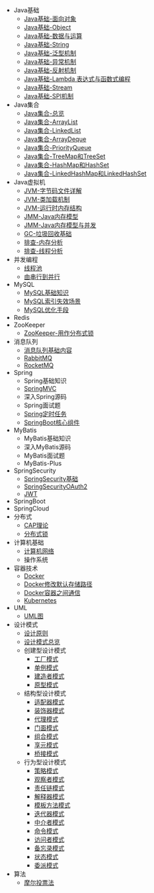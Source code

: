 - Java基础
  - [Java基础-面向对象](docs/Java基础/面向对象.md)
  - [Java基础-Object](docs/Java基础/Object.md)
  - [Java基础-数据与运算](docs/Java基础/数据与运算.md)
  - [Java基础-String](docs/Java基础/String.md)
  - [Java基础-泛型机制](docs/Java基础/泛型机制.md)
  - [Java基础-异常机制](docs/Java基础/异常机制.md)
  - [Java基础-反射机制](docs/Java基础/反射机制.md)
  - [Java基础-Lambda 表达式与函数式编程](docs/Java基础/Lambda表达式与函数式编程.md)
  - [Java基础-Stream](docs/Java基础/Stream.md)
  - [Java基础-SPI机制](docs/Java基础/SPI机制.md)
- Java集合
  - [Java集合-总览](docs/Java集合/总览.md)
  - [Java集合-ArrayList](docs/Java集合/ArrayList.md)
  - [Java集合-LinkedList](docs/Java集合/LinkedList.md)
  - [Java集合-ArrayDeque](docs/Java集合/ArrayDeque.md)
  - [Java集合-PriorityQueue](docs/Java集合/PriorityQueue.md)
  - [Java集合-TreeMap和TreeSet](docs/Java集合/TreeMap&TreeSet.md)
  - [Java集合-HashMap和HashSet](docs/Java集合/HashMap&HashSet.md)
  - [Java集合-LinkedHashMap和LinkedHashSet](docs/Java集合/LinkedHashMap&LinkedHashSet.md)
- Java虚拟机
  - [JVM-字节码文件详解](docs/Java虚拟机/字节码文件.md)
  - [JVM-类加载机制](docs/Java虚拟机/类加载机制.md)
  - [JVM-运行时内存结构](docs/Java虚拟机/运行时内存结构)
  - [JMM-Java内存模型](docs/Java虚拟机/物理内存模型)
  - [JMM-Java内存模型与并发](docs/Java虚拟机/Java内存模型与并发)
  - [GC-垃圾回收基础](docs/Java虚拟机/垃圾回收基础.md)
  - [排查-内存分析](docs/Java虚拟机/内存分析.md)
  - [排查-线程分析](docs/Java虚拟机/线程堆栈分析.md)
- 并发编程
  - [线程池](docs/并发/线程池.md)
  - [由串行到并行](docs/并发/由串行到并行.md)
- MySQL
  - [MySQL基础知识](docs/MySQL/MySQL.md)
  - [MySQL索引失效场景](docs/MySQL/MySQL索引失效场景.md)
  - [MySQL优化手段](docs/MySQL/MySQL优化.md)
- Redis
- ZooKeeper
  - [ZooKeeper-用作分布式锁](docs/ZooKeeper分布式锁.md)
- 消息队列
  - [消息队列基础内容](docs/消息队列/MessageQueue.md)
  - [RabbitMQ](docs/消息队列/RabbitMQ.md)
  - [RocketMQ](docs/消息队列/RocketMQ.md)
- Spring
  - Spring基础知识
  - [SpringMVC](docs/Spring/SpringMVC.md)
  - 深入Spring源码
  - Spring面试题
  - [Spring定时任务](docs/Spring/Spring定时任务.md)
  - [SpringBoot核心组件](docs/Spring/SpringBoot核心组件.md)
- MyBatis
  - MyBatis基础知识
  - 深入MyBatis源码
  - MyBatis面试题
  - MyBatis-Plus
- SpringSecurity
  - [SpringSecurity基础](docs/SpringSecurity/SpringSecurity.md)
  - [SpringSecurityOAuth2](docs/SpringSecurity/OAuth2.md)
  - [JWT](docs/SpringSecurity/JWT.md)
- SpringBoot
- SpringCloud
- 分布式
  - [CAP理论](docs/分布式/CAP理论.md)
  - [分布式锁](docs/分布式/分布式锁.md)
- 计算机基础
  - [计算机网络](docs/网络/Network.md)
  - 操作系统
- 容器技术
  - [Docker](docs/容器/Docker.md)
  - [Docker修改默认存储路径](docs/容器/Docker修改默认存储路径.md)
  - [Docker容器之间通信](docs/容器/Docker容器之间通信.md)
  - [Kubernetes](docs/容器/Kubernetes.md)
- UML
  - [UML图](docs/UML.md)
- 设计模式
  - [设计原则](docs/设计模式/设计原则)
  - [设计模式总览](docs/设计模式/设计模式总览)
  - 创建型设计模式
    - [工厂模式](docs/设计模式/工厂模式)
    - [单例模式](docs/设计模式/单例模式)
    - [建造者模式](docs/设计模式/建造者模式)
    - [原型模式](docs/设计模式/原型模式)
  - 结构型设计模式
    - [适配器模式](docs/设计模式/适配器模式)
    - [装饰器模式](docs/设计模式/装饰器模式)
    - [代理模式](docs/设计模式/代理模式)
    - [门面模式](docs/设计模式/门面模式)
    - [组合模式](docs/设计模式/组合模式)
    - [享元模式](docs/设计模式/享元模式)
    - [桥接模式](docs/设计模式/桥接模式)
  - 行为型设计模式
    - [策略模式](docs/设计模式/策略模式)
    - [观察者模式](docs/设计模式/观察者模式)
    - [责任链模式](docs/设计模式/责任链模式)
    - [解释器模式](docs/设计模式/解释器模式)
    - [模板方法模式](docs/设计模式/模板方法模式)
    - [迭代器模式](docs/设计模式/迭代器模式)
    - [中介者模式](docs/设计模式/中介者模式)
    - [命令模式](docs/设计模式/命令模式)
    - [访问者模式](docs/设计模式/访问者模式)
    - [备忘录模式](docs/设计模式/备忘录模式)
    - [状态模式](docs/设计模式/状态模式)
    - [委派模式](docs/设计模式/委派模式)
- 算法
  - [摩尔投票法](docs/算法/摩尔投票法)